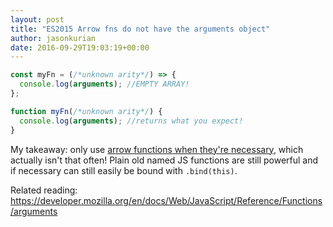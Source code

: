 ```yaml
---
layout: post
title: "ES2015 Arrow fns do not have the arguments object"
author: jasonkurian
date: 2016-09-29T19:03:19+00:00
---
```


```js
const myFn = (/*unknown arity*/) => {
  console.log(arguments); //EMPTY ARRAY!
};
```

```js
function myFn(/*unknown arity*/) {
  console.log(arguments); //returns what you expect!
}
```

My takeaway: only use [arrow functions when they're necessary](https://developer.mozilla.org/en/docs/Web/JavaScript/Reference/Functions/Arrow_functions), which actually isn't that often! Plain old named JS functions are still powerful and if necessary can still easily be bound with `.bind(this)`.

Related reading: https://developer.mozilla.org/en/docs/Web/JavaScript/Reference/Functions/arguments

